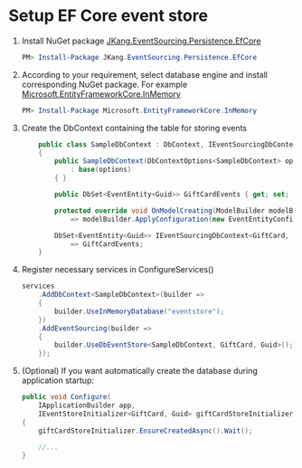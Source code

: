 # Setup EF Core event store

1. Install NuGet package [JKang.EventSourcing.Persistence.EfCore](https://www.nuget.org/packages/JKang.EventSourcing.Persistence.EfCore/)

    ```powershell
    PM> Install-Package JKang.EventSourcing.Persistence.EfCore
    ```

1. According to your requirement, select database engine and install corresponding NuGet package. For example [Microsoft.EntityFrameworkCore.InMemory](https://www.nuget.org/packages/Microsoft.EntityFrameworkCore.InMemory)

    ```powershell
    PM> Install-Package Microsoft.EntityFrameworkCore.InMemory
    ```

1. Create the DbContext containing the table for storing events

    ```csharp
        public class SampleDbContext : DbContext, IEventSourcingDbContext<GiftCard, Guid>
        {
            public SampleDbContext(DbContextOptions<SampleDbContext> options)
                : base(options)
            { }

            public DbSet<EventEntity<Guid>> GiftCardEvents { get; set; }

            protected override void OnModelCreating(ModelBuilder modelBuilder)
                => modelBuilder.ApplyConfiguration(new EventEntityConfiguration<Guid>());

            DbSet<EventEntity<Guid>> IEventSourcingDbContext<GiftCard, Guid>.GetDbSet()
                => GiftCardEvents;
        }
    ```

1. Register necessary services in ConfigureServices()

    ```csharp
    services
        .AddDbContext<SampleDbContext>(builder =>
        {
            builder.UseInMemoryDatabase("eventstore");
        })
        .AddEventSourcing(builder =>
        {
            builder.UseDbEventStore<SampleDbContext, GiftCard, Guid>();
        });
    ```

1. (Optional) If you want automatically create the database during application startup:

    ```csharp
    public void Configure(
        IApplicationBuilder app,
        IEventStoreInitializer<GiftCard, Guid> giftCardStoreInitializer)
    {
        giftCardStoreInitializer.EnsureCreatedAsync().Wait();

        //...
    }
    ```
